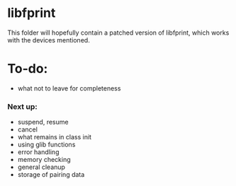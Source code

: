 # libfprint
This folder will hopefully contain a patched version of libfprint, which works with the devices mentioned.

# To-do:
- what not to leave for completeness
### Next up:
- suspend, resume
- cancel
- what remains in class init
- using glib functions
- error handling
- memory checking
- general cleanup
- storage of pairing data
